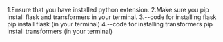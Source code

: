 1.Ensure that you have installed python extension.
2.Make sure you pip install flask and transformers in your terminal.
3.--code for installing flask
  pip install flask (in your terminal)
4.--code for installing transformers
  pip install transformers (in your terminal)
